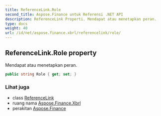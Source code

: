 ```yaml
---
title: ReferenceLink.Role
second_title: Aspose.Finance untuk Referensi .NET API
description: ReferenceLink Properti. Mendapat atau menetapkan peran.
type: docs
weight: 40
url: /id/net/aspose.finance.xbrl/referencelink/role/
---
```

## ReferenceLink.Role property

Mendapat atau menetapkan peran.

```csharp
public string Role { get; set; }
```

### Lihat juga

* class [ReferenceLink](../)
* ruang nama [Aspose.Finance.Xbrl](../../referencelink/)
* perakitan [Aspose.Finance](../../../)


